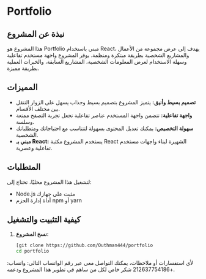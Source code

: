 # Portfolio

## نبذة عن المشروع
هذا المشروع هو Portfolio مبني باستخدام React، يهدف إلى عرض مجموعة من الأعمال والمشاريع الشخصية بطريقة مبتكرة ومنظمة. يوفر المشروع واجهة مستخدم تفاعلية وسهلة الاستخدام لعرض المعلومات الشخصية، المشاريع السابقة، والخبرات العملية بطريقة مميزة.

## المميزات
- **تصميم بسيط وأنيق:** يتميز المشروع بتصميم بسيط وجذاب يسهل على الزوار التنقل بين مختلف الأقسام.
- **واجهة تفاعلية:** تتضمن واجهة المستخدم عناصر تفاعلية تجعل تجربة التصفح ممتعة وسلسة.
- **سهولة التخصيص:** يمكنك تعديل المحتوى بسهولة لتتناسب مع احتياجاتك ومتطلباتك الشخصية.
- **مبني بـ React:** يستخدم المشروع مكتبة React الشهيرة لبناء واجهات مستخدم تفاعلية وعصرية.

## المتطلبات
لتشغيل هذا المشروع محليًا، تحتاج إلى:
- Node.js مثبت على جهازك
- أداة إدارة الحزم npm أو yarn

## كيفية التثبيت والتشغيل
1. **نسخ المشروع:**
   ```bash
   [git clone https://github.com/Outhman444/portfolio
   cd portfolio

   
لأي استفسارات أو ملاحظات، يمكنك التواصل معي عبر رقم الواتساب التالي:
واتساب: +212637754186
شكر خاص لكل من ساهم في تطوير هذا المشروع ودعمه.

